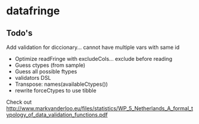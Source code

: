 # datafringe

## Todo's

Add validation for diccionary... cannot have multiple vars with same id

- Optimize readFringe with excludeCols... exclude before reading
- Guess ctypes (from sample)
- Guess all possible ftypes
- validators DSL
- Transpose: names(availableCtypes())
- rewrite forceCtypes to use tibble


Check out
http://www.markvanderloo.eu/files/statistics/WP_5_Netherlands_A_formal_typology_of_data_validation_functions.pdf


